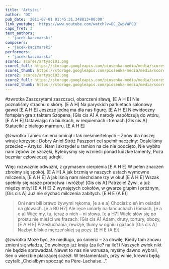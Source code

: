 ```yaml
---
title: 'Artyści'
author: 'DX'
pub_date: '2011-07-01 01:45:31.348813+00:00'
link_youtube: 'https://www.youtube.com/watch?v=DC_ZwpVWPCQ'
capo_fret: 3
text_authors:
 - 'jacek-kaczmarski'
composers:
 - 'jacek-kaczmarski'
performers:
 - 'jacek-kaczmarski'
score1: scores/artysci01.png
score1_full: https://storage.googleapis.com/piosenka-media/media/scores/artysci01.png
score1_thumb: https://storage.googleapis.com/piosenka-media/media/scores/artysci01.png.180x0_q85_upscale.jpg
score2: scores/artysci02.png
score2_full: https://storage.googleapis.com/piosenka-media/media/scores/artysci02.png
score2_thumb: https://storage.googleapis.com/piosenka-media/media/scores/artysci02.png.180x0_q85_upscale.jpg
---
```


#zwrotka
Zaszczytami zaszczuci, obarczeni sławą, [E A H E]
Nie poznaliśmy strachu o skórę. [E A H]
Na paryskich parkietach salonowy gawot [E A H E]
Jeszcze jedną ma dla nas figurę. [E A H E]
Niewidoczny fortepian gra z taktem Szopena, [Gis cis A]
A narody współczują do wtóru, [E A H E]
Ustawiając na biurkach, w requiemach i trenach [Gis cis A]
Statuetki z białego marmuru. [E A H E]

@zwrotka
Taniec śmierci ominął i tak nieśmiertelnych –
Znów dla naszej wiruje korzyści;
Dobry Anioł Stróż Paszport cel spełnił naczelny:
Ocaleliśmy przecież – Artyści.
Nam i skrzydeł u ramion na cle nie podcięto,
Nie wybito nam zębów ze szczęki,
Bylebyśmy się wznieśli ponad ludzkie lamenty,
Poza bezmiar człowieczej udręki.

Więc rozważnie odważni, z grymasem cierpienia [E A H E]
W pełen znaczeń zbroimy się spokój. [E A H]
A jak brzmią w naszych ustach wymowne milczenia, [E A H E]
A jak lśnią nam niechciane łzy w oku! [E A H E]
Wszak spełniły się nasze proroctwa i wróżby! [Gis cis A]
Patrzcie! Żywi, a już między mity! [E A H E]
Z wynajętych cokołów, w gwarze głupim i próżnym, [Gis cis A]
Już nie słychać milczenia zabitych. [E H E (A E)]

>Oni nam bili brawo żywymi rękoma, [e a e a]
>Chociaż cień im osiadał na głowach. [e a B0 H7]
>Ale ręce umarły na łańcuchach i łomach, [e a e a]
>Więc my, tu, teraz o nich – ni słowa. [e a H7]
>Wiele słów się po prostu nie mieści we frazach: [Gis cis A]
>Adam, druty, tortury, obozy, [E A H E]
>Przesłuchania, rewizje, tłumy w ogniu i gazach [Gis cis A]
>Nazbyt bliskie męczeńskiej są pozy. [E H E (A E)]

@zwrotka
Może być, że niedługo, po śmierci – za chwilę,
Kiedy tam znowu zmieni się władza,
Do wolnego już kraju (za ile? na ile?)
Naszych zwłok nikt nie będzie sprowadzał.
Nawet to nas nie wzrusza, myśmy dawno wybrali,
Sen o wierzbie płaczącej sczezł.
W testamentach, przy winie, krewni będą czytali:
„Chciałbym spocząć na Père-Lachaise…”.